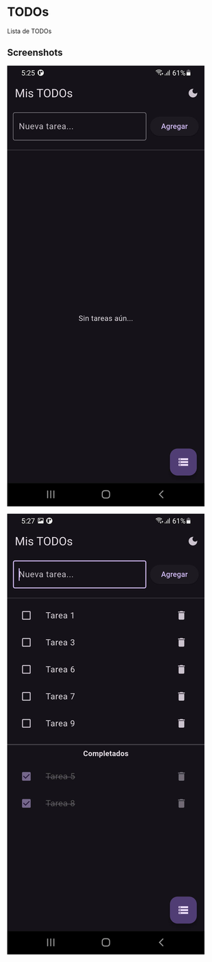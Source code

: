# TODOs

Lista de TODOs

## Screenshots

![Sin TODOs](https://github.com/YonathanR11/app-todos-flutter/blob/main/screenshots/screen1.jpg)

![Con TODOs](https://github.com/YonathanR11/app-todos-flutter/blob/main/screenshots/screen2.jpg)
